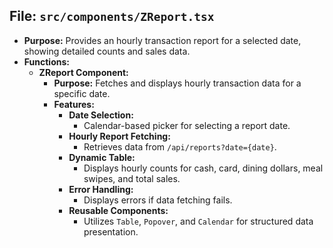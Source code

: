 ## File: `src/components/ZReport.tsx`
- **Purpose:** Provides an hourly transaction report for a selected date, showing detailed counts and sales data.
- **Functions:**
  - **ZReport Component:**
    - **Purpose:** Fetches and displays hourly transaction data for a specific date.
    - **Features:**
      - **Date Selection:**
        - Calendar-based picker for selecting a report date.
      - **Hourly Report Fetching:**
        - Retrieves data from `/api/reports?date={date}`.
      - **Dynamic Table:**
        - Displays hourly counts for cash, card, dining dollars, meal swipes, and total sales.
      - **Error Handling:**
        - Displays errors if data fetching fails.
      - **Reusable Components:**
        - Utilizes `Table`, `Popover`, and `Calendar` for structured data presentation.